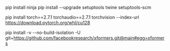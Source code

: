 

pip install ninja
pip install --upgrade setuptools twine setuptools-scm


pip install torch==2.7.1 torchaudio==2.7.1 torchvision --index-url https://download.pytorch.org/whl/cu128



pip install -v --no-build-isolation -U git+https://github.com/facebookresearch/xformers.git@main#egg=xformers